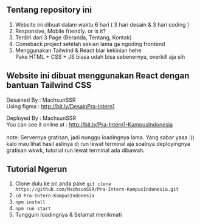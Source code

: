 ## Tentang repository ini
1. Website ini dibuat dalam waktu 6 hari ( 3 hari desain & 3 hari coding )
2. Responsive, Mobile friendly. or is it?
3. Terdiri dari 3 Page (Beranda, Tentang, Kontak)
4. Comeback project setelah sekian lama ga ngoding frontend
5. Menggunakan Tailwind & React biar kekinian hehe<br />
   Pake HTML + CSS + JS biasa udah bisa sebenernya, overkill aja sih  

## Website ini dibuat menggunakan React dengan bantuan Tailwind CSS
Desained By : MachsunSSR<br /> 
Using figma : http://bit.ly/DesainPra-Intern1

Deployed By : MachsunSSR<br /> 
You can see it online at : http://bit.ly/Pra-Intern1-KampusIndonesia <br /><br /> 
note: Servernya gratisan, jadi nunggu loadingnya lama. Yang sabar yaaa :)) <br /> 
kalo mau lihat hasil aslinya di run lewat terminal aja soalnya deployingnya gratisan wkwk, tutorial run lewat terminal ada dibawah.  

## Tutorial Ngerun

1. Clone dulu ke pc anda pake `git clone https://github.com/MachsunSSR/Pra-Intern-KampusIndonesia.git`
2. `cd Pra-Intern-KampusIndonesia`
3. `npm install`
4. `npm run start`
5. Tungguin loadingnya & Selamat menikmati
